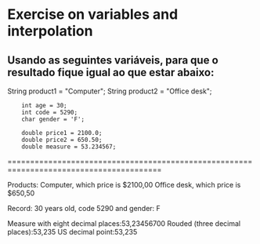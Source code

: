 # Exercise on variables and interpolation

## Usando as seguintes variáveis, para que o resultado fique igual ao que estar abaixo:

String product1 = "Computer";
		String product2 = "Office desk";
		
		int age = 30;
		int code = 5290;
		char gender = 'F';
		
		double price1 = 2100.0;
		double price2 = 650.50;
		double measure = 53.234567;

========================================================================================

Products:
Computer, which price is $2100,00
Office desk, which price is $650,50

Record: 30 years old, code 5290 and gender: F

Measure with eight decimal places:53,23456700
 Rouded (three decimal places):53,235
 US decimal point:53,235
